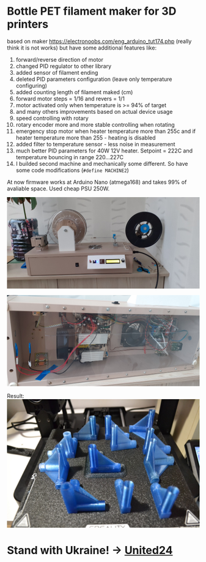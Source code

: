 # Bottle PET filament maker for 3D printers

based on maker https://electronoobs.com/eng_arduino_tut174.php (really think it is not works)
but have some additional features like:
1. forward/reverse direction of motor
2. changed PID regulator to other library
3. added sensor of filament ending
4. deleted PID parameters configuration (leave only temperature configuring)
5. added counting length of filament maked (cm)
6. forward motor steps = 1/16 and revers = 1/1
7. motor activated only when temperature is >= 94% of target
8. and many others improvements based on actual device usage
9. speed controlling with rotary
10. rotary encoder more and more stable controlling when rotating
11. emergency stop motor when heater temperature more than 255c and if heater temperature more than 255 - heating is disabled
12. added filter to temperature sensor - less noise in measurement
13. much better PID parameters for 40W 12V heater. Setpoint = 222C and temperature bouncing in range 220...227C
14. I builded second machine and mechanically some different. So have some code modifications (```#define MACHINE2```)

At now firmware works at Arduino Nano (atmega168) and takes 99% of avaliable space. 
Used cheap PSU 250W.

![pet filament maker](https://github.com/boomsya/PET-filament-maker/blob/main/maker.jpg)

![pet filament maker](https://github.com/boomsya/PET-filament-maker/blob/main/20230823_114803.jpg)

Result:
![pet filament maker](https://github.com/boomsya/PET-filament-maker/blob/main/DSC_0013.JPG)

# Stand with Ukraine! -> [United24](https://u24.gov.ua/)
